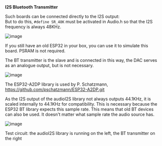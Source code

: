 
**I2S Bluetooth Transmitter**

Such boards can be connected directly to the I2S output: <br>
But to do this, `#define SR_48K` must be activated in Audio.h so that the I2S frequency is always 48KHz.

![image](https://github.com/user-attachments/assets/9e2d8066-f41e-41eb-9db5-e7b7a6e554e8)

If you still have an old ESP32 in your box, you can use it to simulate this board. PSRAM is not required.

The BT transmitter is the slave and is connected in this way, the DAC serves as an analogue output, but is not necessary.

![image](https://github.com/user-attachments/assets/ac17cfa3-e473-4750-94ce-ee218827b3c3)


The ESP32-A2DP library is used by P. Schatzmann, https://github.com/pschatzmann/ESP32-A2DP.git

As the I2S output of the audioI2S library not always outputs 44.1KHz, it is scaled internally to 44.1KHz for compatibility.
This is necessary because the ESP32 BT library expects this sample rate. This means that old BT devices can also be used.
It doesn't matter what sample rate the audio source has.

![image](https://github.com/user-attachments/assets/0009dd9d-96b2-48b7-a6cc-bfc45dbc94d0)

Test circuit: the audioI2S library is running on the left, the BT transmitter on the right


